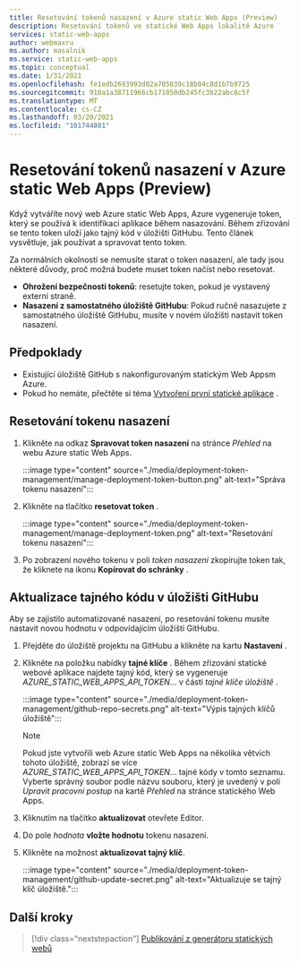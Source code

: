 ```yaml
---
title: Resetování tokenů nasazení v Azure static Web Apps (Preview)
description: Resetování tokenů ve statické Web Apps lokalitě Azure
services: static-web-apps
author: webmaxru
ms.author: masalnik
ms.service: static-web-apps
ms.topic: conceptual
ms.date: 1/31/2021
ms.openlocfilehash: fe1edb2693993d02a705039c18b04c8d1b7b9725
ms.sourcegitcommit: 910a1a38711966cb171050db245fc3b22abc8c5f
ms.translationtype: MT
ms.contentlocale: cs-CZ
ms.lasthandoff: 03/20/2021
ms.locfileid: "101744801"
---
```

# <a name="reset-deployment-tokens-in-azure-static-web-apps-preview"></a>Resetování tokenů nasazení v Azure static Web Apps (Preview)

Když vytváříte nový web Azure static Web Apps, Azure vygeneruje token, který se používá k identifikaci aplikace během nasazování. Během zřizování se tento token uloží jako tajný kód v úložišti GitHubu. Tento článek vysvětluje, jak používat a spravovat tento token.

Za normálních okolností se nemusíte starat o token nasazení, ale tady jsou některé důvody, proč možná budete muset token načíst nebo resetovat.

* **Ohrožení bezpečnosti tokenů**: resetujte token, pokud je vystavený externí straně.
* **Nasazení z samostatného úložiště GitHubu**: Pokud ručně nasazujete z samostatného úložiště GitHubu, musíte v novém úložišti nastavit token nasazení.

## <a name="prerequisites"></a>Předpoklady

- Existující úložiště GitHub s nakonfigurovaným statickým Web Appsm Azure.
- Pokud ho nemáte, přečtěte si téma [Vytvoření první statické aplikace](getting-started.md) .

## <a name="reset-a-deployment-token"></a>Resetování tokenu nasazení

1. Klikněte na odkaz **Spravovat token nasazení** na stránce _Přehled_ na webu Azure static Web Apps.

    :::image type="content" source="./media/deployment-token-management/manage-deployment-token-button.png" alt-text="Správa tokenu nasazení":::

1. Klikněte na tlačítko **resetovat token** .

    :::image type="content" source="./media/deployment-token-management/manage-deployment-token.png" alt-text="Resetování tokenu nasazení":::

1. Po zobrazení nového tokenu v poli _token nasazení_ zkopírujte token tak, že kliknete na ikonu **Kopírovat do schránky** .


## <a name="update-a-secret-in-the-github-repository"></a>Aktualizace tajného kódu v úložišti GitHubu

Aby se zajistilo automatizované nasazení, po resetování tokenu musíte nastavit novou hodnotu v odpovídajícím úložišti GitHubu.

1. Přejděte do úložiště projektu na GitHubu a klikněte na kartu **Nastavení** .
1. Klikněte na položku nabídky **tajné klíče** . Během zřizování statické webové aplikace najdete tajný kód, který se vygeneruje _AZURE_STATIC_WEB_APPS_API_TOKEN_... v části _tajné klíče úložiště_ .

    :::image type="content" source="./media/deployment-token-management/github-repo-secrets.png" alt-text="Výpis tajných klíčů úložiště":::

    > [!NOTE]
    > Pokud jste vytvořili web Azure static Web Apps na několika větvích tohoto úložiště, zobrazí se více _AZURE_STATIC_WEB_APPS_API_TOKEN_... tajné kódy v tomto seznamu. Vyberte správný soubor podle názvu souboru, který je uvedený v poli _Upravit pracovní postup_ na kartě _Přehled_ na stránce statického Web Apps.

1. Kliknutím na tlačítko **aktualizovat** otevřete Editor.
1. Do pole _hodnota_ **vložte hodnotu** tokenu nasazení.
1. Klikněte na možnost **aktualizovat tajný klíč**.

    :::image type="content" source="./media/deployment-token-management/github-update-secret.png" alt-text="Aktualizuje se tajný klíč úložiště.":::

## <a name="next-steps"></a>Další kroky

> [!div class="nextstepaction"]
> [Publikování z generátoru statických webů](publish-gatsby.md)
